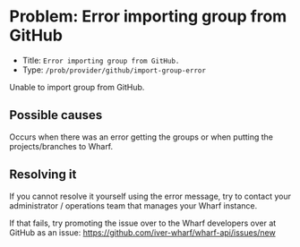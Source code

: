 # Problem: Error importing group from GitHub

<!-- panels:start -->

<!-- div:right-panel -->

- Title: `Error importing group from GitHub.`
- Type: `/prob/provider/github/import-group-error`

<!-- div:left-panel -->

Unable to import group from GitHub.

<!-- panels:end -->

## Possible causes

<!-- panels:start -->

Occurs when there was an error getting the groups or when putting the
projects/branches to Wharf.

<!-- panels:end -->

## Resolving it

If you cannot resolve it yourself using the error message, try to contact your
administrator / operations team that manages your Wharf instance.

If that fails, try promoting the issue over to the Wharf developers over at
GitHub as an issue: <https://github.com/iver-wharf/wharf-api/issues/new>
